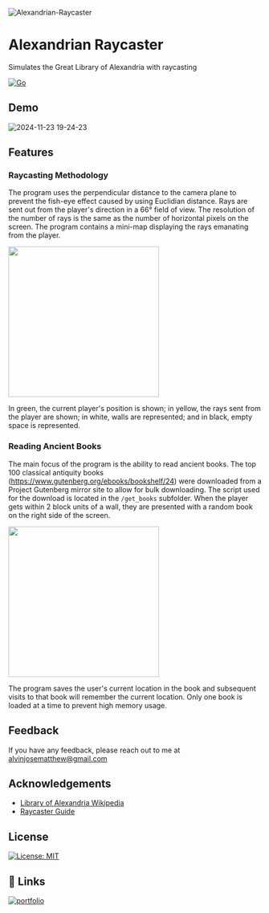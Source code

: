 ![Alexandrian-Raycaster](https://github.com/user-attachments/assets/e94e726d-4f11-4d76-8343-c78f15ed4a3f)

# Alexandrian Raycaster
Simulates the Great Library of Alexandria with raycasting

[![Go](https://img.shields.io/badge/Go-%2300ADD8.svg?&logo=go&logoColor=white)](#)

## Demo
![2024-11-23 19-24-23](https://github.com/user-attachments/assets/3a9316a3-6e1e-4c07-b56b-60207a79f42a)

## Features

### Raycasting Methodology 
The program uses the perpendicular distance to the camera plane to prevent the fish-eye effect caused by using Euclidian distance. Rays are sent out from the player's direction in a 66° field of view. The resolution of the number of rays is the same as the number of horizontal pixels on the screen. The program contains a mini-map displaying the rays emanating from the player.
<p align="left">
<img src='https://github.com/user-attachments/assets/4e2df10f-1a9c-4fd8-8514-50701fc0ae16' width='300'>
</p>

In green, the current player's position is shown; in yellow, the rays sent from the player are shown; in white, walls are represented; and in black, empty space is represented.

### Reading Ancient Books
The main focus of the program is the ability to read ancient books. The top 100 classical antiquity books (https://www.gutenberg.org/ebooks/bookshelf/24) were downloaded from a Project Gutenberg mirror site to allow for bulk downloading. The script used for the download is located in the `/get_books` subfolder. When the player gets within 2 block units of a wall, they are presented with a random book on the right side of the screen.

<p align="left">
<img src='https://github.com/user-attachments/assets/c16624dc-869c-4f83-97b4-106977e3f889' width='300'>
</p>

The program saves the user's current location in the book and subsequent visits to that book will remember the current location. Only one book is loaded at a time to prevent high memory usage.

## Feedback

If you have any feedback, please reach out to me at alvinjosematthew@gmail.com
## Acknowledgements
- [Library of Alexandria Wikipedia](https://en.wikipedia.org/wiki/Library_of_Alexandria)
- [Raycaster Guide](https://lodev.org/cgtutor/raycasting.html)


## License

[![License: MIT](https://img.shields.io/badge/License-MIT-blue.svg)](https://opensource.org/licenses/MIT)
## 🔗 Links
[![portfolio](https://img.shields.io/badge/my_portfolio-000?style=for-the-badge&logo=ko-fi&logoColor=white)](https://alvinmatthew.com/)
